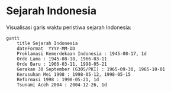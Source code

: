 # Sejarah Indonesia

Visualisasi garis waktu peristiwa sejarah Indonesia:

```mermaid
gantt
    title Sejarah Indonesia
    dateFormat  YYYY-MM-DD
    Proklamasi Kemerdekaan Indonesia : 1945-08-17, 1d
    Orde Lama : 1945-08-18, 1966-03-11
    Orde Baru : 1966-03-11, 1998-05-21
    Gerakan 30 September (G30S/PKI) : 1965-09-30, 1965-10-01
    Kerusuhan Mei 1998 : 1998-05-12, 1998-05-15
    Reformasi 1998 : 1998-05-21, 1d
    Tsunami Aceh 2004 : 2004-12-26, 1d
```
